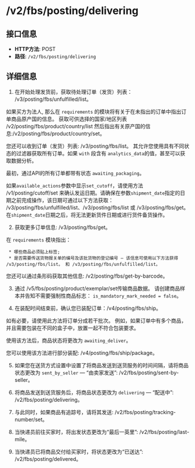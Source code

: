 # /v2/fbs/posting/delivering

## 接口信息

- **HTTP方法**: POST
- **路径**: `/v2/fbs/posting/delivering`

## 详细信息

  1. 在开始处理发货前，获取待处理订单（发货）列表： /v3/posting/fbs/unfulfilled/list。

如果买方为法人, 那么在 `requirements` 的模块将有关于在未指出的订单中指出订单商品原产国的信息。 获取可供选择的国家/地区列表 /v2/posting/fbs/product/country/list 然后指出有关原产国的信息:/v2/posting/fbs/product/country/set。

您还可以收到订单（发货）列表: /v3/posting/fbs/list。 其允许您使用具有不同状态的过滤器获取所有订单。如果 `with` 段含有 `analytics_data`的值，甚至可以获取数据分析。

最初，通过API的所有订单都带有状态 `awaiting_packaging`。

如果`available_actions`参数中显示`set_cutoff`，请使用方法 /v1/posting/cutoff/set 来确认发运日期。请确保在参数`shipment_date`指定的日期之前完成操作，该日期可通过以下方法获取： /v3/posting/fbs/unfulfilled/list、/v3/posting/fbs/list 或 /v3/posting/fbs/get。 在`shipment_date`日期之后，将无法更新货件日期或进行货件备货操作。

  2. 获取更多订单信息: /v3/posting/fbs/get。

在 `requirements` 模块指出：

     * 哪些商品必须贴上标签;
     * 是否需要传送货物报关单的编号及该批货物的登记编号 — 该信息可使用以下方法获得 /v3/posting/fbs/list。 和 /v3/posting/fbs/unfulfilled/list。

您还可以通过条形码获取其他信息: /v2/posting/fbs/get-by-barcode。

  3. 通过 /v5/fbs/posting/product/exemplar/set传输商品数据。 请创建商品样本并告知不需要强制性商品标志： `is_mandatory_mark_needed = false`。

  4. 在装配时间结束前，确认您已装配订单：/v4/posting/fbs/ship。

如有必要，请使用此方法将订单分成若干批次。 例如，如果订单中有多个商品，并且需要包装在不同的盒子中，放置一起不符合包装要求。

使用该方法后，商品状态将更改为 `awaiting_deliver`。

您可以使用该方法进行部分装配: /v4/posting/fbs/ship/package。

  5. 如果您在送货方式设置中设置了将商品发送到送货服务的时间间隔，请将商品状态更改为 `sent_by_seller` — “由卖家发送”: /v2/fbs/posting/sent-by-seller。

  6. 将商品发送到送货服务后，将商品状态更改为 `delivering` — “配送中”: /v2/fbs/posting/delivering。

  7. 与此同时，如果商品有追踪号，请将其发送: /v2/fbs/posting/tracking-number/set。

  8. 当快递员前往买家时，将出发状态更改为“最后一英里”: /v2/fbs/posting/last-mile。

  9. 当快递员已将商品交付给买家时，将状态更改为“已送达”: /v2/fbs/posting/delivered。



